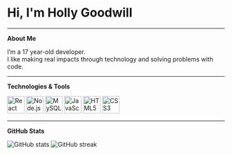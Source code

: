 # Hi, I'm Holly Goodwill

---

**About Me**

I’m a 17 year-old developer.  
I like making real impacts through technology and solving problems with code.  

---

**Technologies & Tools**

<p>
  <img src="https://cdn.jsdelivr.net/gh/devicons/devicon/icons/react/react-original.svg" width="40" alt="React Native" />
  <img src="https://cdn.jsdelivr.net/gh/devicons/devicon/icons/nodejs/nodejs-original.svg" width="40" alt="Node.js" />
  <img src="https://cdn.jsdelivr.net/gh/devicons/devicon/icons/mysql/mysql-original.svg" width="40" alt="MySQL" />
  <img src="https://cdn.jsdelivr.net/gh/devicons/devicon/icons/javascript/javascript-original.svg" width="40" alt="JavaScript" />
  <img src="https://cdn.jsdelivr.net/gh/devicons/devicon/icons/html5/html5-original.svg" width="40" alt="HTML5" />
  <img src="https://cdn.jsdelivr.net/gh/devicons/devicon/icons/css3/css3-original.svg" width="40" alt="CSS3" />
</p>

---

**GitHub Stats**

<p>
  <img src="https://github-readme-stats.vercel.app/api?username=HoGoodDev&show_icons=true&theme=radical" alt="GitHub stats" />
  <img src="https://github-readme-streak-stats.herokuapp.com/?user=HoGoodDev&theme=radical" alt="GitHub streak" />
</p>


